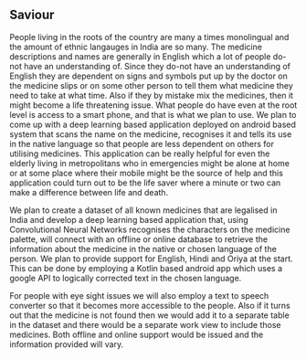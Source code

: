 ## Saviour

People living in the roots of the country are many a times monolingual and the amount of ethnic langauges in India are so many. The medicine descriptions and names are generally in English which a lot of people do-not have an understanding of. Since they do-not have an understanding of English they are dependent on signs and symbols put up by the doctor on the medicine slips or on some other person to tell them what medicine they need to take at what time. Also if they by mistake mix the medicines, then it might become a life threatening issue. What people do have even at the root level is access to a smart phone, and that is what we plan to use. We plan to come up with a deep learning based application deployed on android based system that scans the name on the medicine, recognises it and tells its use in the native language so that people are less dependent on others for utilising medicines.  This application can be really helpful for even the elderly living in metropolitans who in emergencies might be alone at home or at some place where their mobile might be the source of help and this application could turn out to be the life saver where a minute or two can make a difference between life and death. 

We plan to create a dataset of all known medicines that are legalised in India and develop a deep learning based application that, using Convolutional Neural Networks recognises the characters on the medicine palette, will connect with an offline or online database to retrieve the information about the medicine in the native or chosen language of the person. We plan to provide support for English, Hindi and Oriya at the start. This can be done by employing a Kotlin based android app which uses a google API to logically corrected text in the chosen language.

For people with eye sight issues we will also employ a text to speech converter so that it becomes more accessible to the people. Also if it turns out that the medicine is not found then we would add it to a separate table in the dataset and there would be a separate work view to include those medicines. Both offline and online support would be issued and the information provided will vary. 
